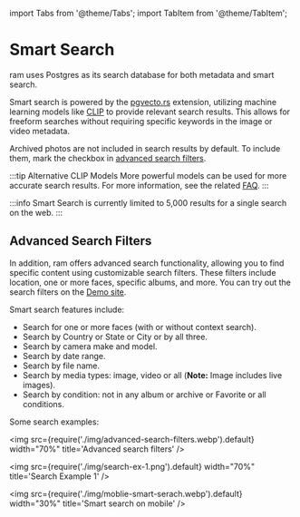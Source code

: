import Tabs from '@theme/Tabs';
import TabItem from '@theme/TabItem';

# Smart Search

ram uses Postgres as its search database for both metadata and smart search.

Smart search is powered by the [pgvecto.rs](https://github.com/tensorchord/pgvecto.rs) extension, utilizing machine learning models like [CLIP](https://openai.com/research/clip) to provide relevant search results. This allows for freeform searches without requiring specific keywords in the image or video metadata.

Archived photos are not included in search results by default. To include them, mark the checkbox in [advanced search filters](/docs/features/smart-search#advanced-search-filters).

:::tip Alternative CLIP Models
More powerful models can be used for more accurate search results. For more information, see the related [FAQ](/docs/FAQ#can-i-use-a-custom-clip-model).
:::

:::info
Smart Search is currently limited to 5,000 results for a single search on the web.
:::

## Advanced Search Filters

In addition, ram offers advanced search functionality, allowing you to find specific content using customizable search filters. These filters include location, one or more faces, specific albums, and more. You can try out the search filters on the [Demo site](https://demo.ram.app).

Smart search features include:

- Search for one or more faces (with or without context search).
- Search by Country or State or City or by all three.
- Search by camera make and model.
- Search by date range.
- Search by file name.
- Search by media types: image, video or all (**Note:** Image includes live images).
- Search by condition: not in any album or archive or Favorite or all conditions.

<Tabs>
  <TabItem value="Computer" label="Computer" default>

Some search examples:

<img src={require('./img/advanced-search-filters.webp').default} width="70%" title='Advanced search filters' />

<img src={require('./img/search-ex-1.png').default} width="70%" title='Search Example 1' />

</TabItem>
  <TabItem value="Mobile" label="Mobile">

<img src={require('./img/moblie-smart-serach.webp').default} width="30%" title='Smart search on mobile' />

</TabItem>
</Tabs>
